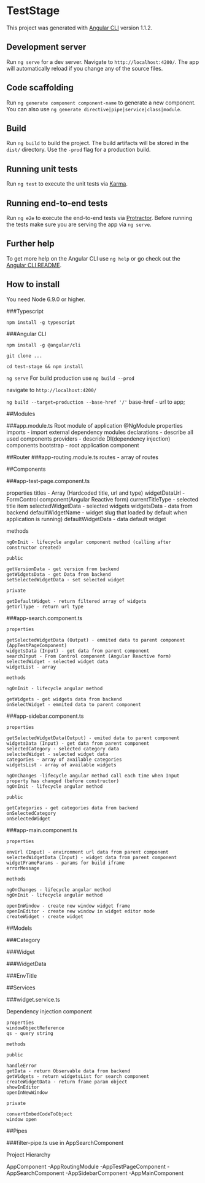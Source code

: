 # TestStage

This project was generated with [Angular CLI](https://github.com/angular/angular-cli) version 1.1.2.

## Development server

Run `ng serve` for a dev server. Navigate to `http://localhost:4200/`. The app will automatically reload if you change any of the source files.

## Code scaffolding

Run `ng generate component component-name` to generate a new component. You can also use `ng generate directive|pipe|service|class|module`.

## Build

Run `ng build` to build the project. The build artifacts will be stored in the `dist/` directory. Use the `-prod` flag for a production build.

## Running unit tests

Run `ng test` to execute the unit tests via [Karma](https://karma-runner.github.io).

## Running end-to-end tests

Run `ng e2e` to execute the end-to-end tests via [Protractor](http://www.protractortest.org/).
Before running the tests make sure you are serving the app via `ng serve`.

## Further help

To get more help on the Angular CLI use `ng help` or go check out the [Angular CLI README](https://github.com/angular/angular-cli/blob/master/README.md).

## How to install

You need Node 6.9.0 or higher.

###Typescript
 
 `npm install -g typescript`
 
###Angular CLI 

 `npm install -g @angular/cli`

`git clone ...`

`cd test-stage && npm install`

`ng serve` For build production use `ng build --prod`

navigate to `http://localhost:4200/`


`ng build --target=production --base-href '/'` base-href - url to app;


##Modules

###app.module.ts
	Root module of application
	@NgModule properties
		imports - import external dependency modules
		declarations - describe all used components
		providers - descride DI(dependency injection) components
		bootstrap - root application component
		

##Router
###app-routing.module.ts
	routes - array of routes
	
##Components

###app-test-page.component.ts

properties
	titles - Array<object> (Hardcoded title, url and type)
	widgetDataUrl - FormControl component(Angular Reactive form) 
	currentTitleType - selected title item
	selectedWidgetData - selected widgets
	widgetsData - data from backend
	defaultWidgetName - widget slug that loaded by default when application is running)
	defaultWidgetData - data default widget
	
methods

	ngOnInit - lifecycle angular component method (calling after constructor created)

	public
	
	getVersionData - get version from backend
	getWidgetsData - get Data from backend
	setSelectedWidgetData - set selected widget
	
	private
	
	getDefaultWidget - return filtered array of widgets
	getUrlType - return url type
	
###app-search.component.ts

	properties
	
	getSelectedWidgetData (Output) - emmited data to parent component (AppTestPageComponent)
	widgetsData (Input) - get data from parent component
	searchInput - From Control component (Angular Reactive form)
	selectedWidget - selected widget data
	widgetList - array
	
	methods
	
	ngOnInit - lifecycle angular method
	
	getWidgets - get widgets data from backend
	onSelectWidget - emmited data to parent component
	
###app-sidebar.component.ts

	properties
	
	getSelectedWidgetData(Output) - emited data to parent component
	widgetsData (Input) - get data from parent component
	selectedCategory - selected category data
	selectedWidget - selected widget data
	categories - array of available categories
	widgetsList - array of available widgets
	
	ngOnChanges -lifecycle angular method call each time when Input property has changed (before constructor)
	ngOnInit - lifecycle angular method
	
	public
	
	getCategories - get categories data from backend
	onSelectedCategory
	onSelectedWidget
	
###app-main.component.ts

	properties
	
	envUrl (Input) - environment url data from parent component
	selectedWidgetData (Input) - widget data from parent component
	widgetFrameParams - params for build iframe
	errorMessage
	
	methods
	
	ngOnChanges - lifecycle angular method
	ngOnInit - lifecycle angular method
	
	openInWindow - create new window widget frame
	openInEditor - create new window in widget editor mode
	createWidget - create widget
	
##Models

###Category 

###Widget

###WidgetData

###EnvTitle


##Services

###widget.service.ts

Dependency injection component 

	properties
	windowObjectReference
	qs - query string
	
	methods
	
	public
	
	handleError
	getData - return Observable data from backend
	getWidgets - return widgetsList for search component
	createWidgetData - return frame param object
	showInEditor
	openInNewWindow
	
	private
	
	convertEmbedCodeToObject
	window open
	
##Pipes

###filter-pipe.ts
	use in AppSearchComponent
	
Project Hierarchy
	
AppComponent
-AppRoutingModule
	-AppTestPageComponent
		-AppSearchComponent
		-AppSidebarComponent
		-AppMainComponent
		